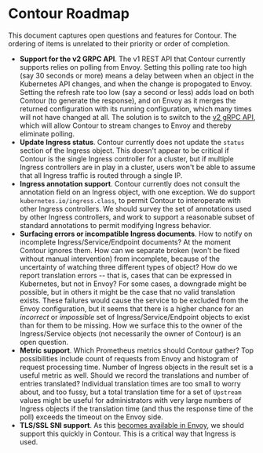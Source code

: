 # Contour Roadmap

This document captures open questions and features for Contour.
The ordering of items is unrelated to their priority or order of completion.

- **Support for the v2 GRPC API**. The v1 REST API that Contour currently supports relies on polling from Envoy. Setting this polling rate too high (say 30 seconds or more) means a delay between when an object in the Kubernetes API changes, and when the change is propogated to Envoy. Setting the refresh rate too low (say a second or less) adds load on both Contour (to generate the response), and on Envoy as it merges the returned configuration with its running configuration, which many times will not have changed at all. The solution is to switch to the [v2 gRPC API][1], which will allow Contour to stream changes to Envoy and thereby eliminate polling.
- **Update Ingress status**. Contour currently does not update the `status` section of the Ingress object. This doesn't appear to be critical if Contour is the single Ingress controller for a cluster, but if multiple Ingress controllers are in play in a cluster, users won't be able to assume that all Ingress traffic is routed through a single IP.
- **Ingress annotation support**. Contour currently does not consult the annotation field on an Ingress object, with one exception. We do support `kubernetes.io/ingress.class`, to permit Contour to interoperate with other Ingress controllers. We should survey the set of annotations used by other Ingress controllers, and work to support a reasonable subset of standard annotations to permit modifying Ingress behavior.
- **Surfacing errors or incompatible Ingress documents**.  How to notify on incomplete Ingress/Service/Endpoint documents? At the moment Contour ignores them. How can we separate broken (won't be fixed without manual intervention) from incomplete, because of the uncertainty of watching three different types of object? How do we report translation errors -- that is, cases that can be expressed in Kubernetes, but not in Envoy? For some cases, a downgrade might be possible, but in others it might be the case that no valid translation exists. These failures would cause the service to be excluded from the Envoy configuration, but it seems that there is a higher chance for an _incorrect_ or _impossible_ set of Ingress/Service/Endpoint objects to exist than for them to be missing. How we surface this to the owner of the Ingress/Service objects (not necessarily the owner of Contour) is an open question.
- **Metric support**. Which Prometheus metrics should Contour gather? Top possibilities include count of requests from Envoy and histogram of request processing time. Number of Ingress objects in the result set is a useful metric as well. Should we record the translations and number of entries translated? Individual translation times are too small to worry about, and too fussy, but a total translation time for a set of `Upstream` values might be useful for administrators with very large numbers of Ingress objects if the translation time (and thus the response time of the poll) exceeds the timeout on the Envoy side.
- **TLS/SSL SNI support**. As this [becomes available in Envoy][2], we should support this quickly in Contour. This is a critical way that Ingress is used.


[0]: ../design/api-design.md
[1]: https://github.com/envoyproxy/data-plane-api/blob/master/XDS_PROTOCOL.md
[2]: https://github.com/envoyproxy/envoy/issues/95
